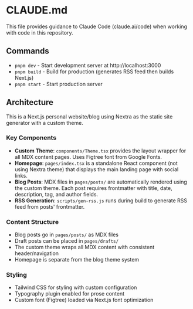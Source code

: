 # CLAUDE.md

This file provides guidance to Claude Code (claude.ai/code) when working with code in this repository.

## Commands

- `pnpm dev` - Start development server at http://localhost:3000
- `pnpm build` - Build for production (generates RSS feed then builds Next.js)
- `pnpm start` - Start production server

## Architecture

This is a Next.js personal website/blog using Nextra as the static site generator with a custom theme.

### Key Components

- **Custom Theme**: `components/Theme.tsx` provides the layout wrapper for all MDX content pages. Uses Figtree font from Google Fonts.
- **Homepage**: `pages/index.tsx` is a standalone React component (not using Nextra theme) that displays the main landing page with social links.
- **Blog Posts**: MDX files in `pages/posts/` are automatically rendered using the custom theme. Each post requires frontmatter with title, date, description, tag, and author fields.
- **RSS Generation**: `scripts/gen-rss.js` runs during build to generate RSS feed from posts' frontmatter.

### Content Structure

- Blog posts go in `pages/posts/` as MDX files
- Draft posts can be placed in `pages/drafts/`
- The custom theme wraps all MDX content with consistent header/navigation
- Homepage is separate from the blog theme system

### Styling

- Tailwind CSS for styling with custom configuration
- Typography plugin enabled for prose content
- Custom font (Figtree) loaded via Next.js font optimization